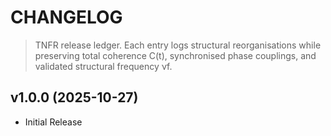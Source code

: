 # CHANGELOG

> TNFR release ledger. Each entry logs structural reorganisations while preserving total coherence C(t), synchronised phase couplings, and validated structural frequency νf.

<!-- version list -->

## v1.0.0 (2025-10-27)

- Initial Release
